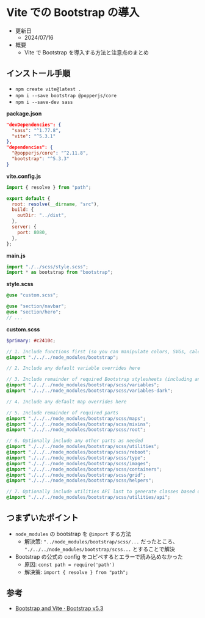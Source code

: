 # Vite での Bootstrap の導入

- 更新日
  - 2024/07/16
- 概要
  - Vite で Bootstrap を導入する方法と注意点のまとめ

## インストール手順

- `npm create vite@latest .`
- `npm i --save bootstrap @popperjs/core`
- `npm i --save-dev sass`

**package.json**

```json
"devDependencies": {
  "sass": "^1.77.8",
  "vite": "^5.3.1"
},
"dependencies": {
  "@popperjs/core": "^2.11.8",
  "bootstrap": "^5.3.3"
}
```

**vite.config.js**

```js
import { resolve } from "path";

export default {
  root: resolve(__dirname, "src"),
  build: {
    outDir: "../dist",
  },
  server: {
    port: 8080,
  },
};
```

**main.js**

```js
import "./../scss/style.scss";
import * as bootstrap from "bootstrap";
```

**style.scss**

```scss
@use "custom.scss";

@use "section/navbar";
@use "section/hero";
// ...
```

**custom.scss**

```scss
$primary: #c2410c;

// 1. Include functions first (so you can manipulate colors, SVGs, calc, etc)
@import "./../../node_modules/bootstrap";

// 2. Include any default variable overrides here

// 3. Include remainder of required Bootstrap stylesheets (including any separate color mode stylesheets)
@import "./../../node_modules/bootstrap/scss/variables";
@import "./../../node_modules/bootstrap/scss/variables-dark";

// 4. Include any default map overrides here

// 5. Include remainder of required parts
@import "./../../node_modules/bootstrap/scss/maps";
@import "./../../node_modules/bootstrap/scss/mixins";
@import "./../../node_modules/bootstrap/scss/root";

// 6. Optionally include any other parts as needed
@import "./../../node_modules/bootstrap/scss/utilities";
@import "./../../node_modules/bootstrap/scss/reboot";
@import "./../../node_modules/bootstrap/scss/type";
@import "./../../node_modules/bootstrap/scss/images";
@import "./../../node_modules/bootstrap/scss/containers";
@import "./../../node_modules/bootstrap/scss/grid";
@import "./../../node_modules/bootstrap/scss/helpers";

// 7. Optionally include utilities API last to generate classes based on the Sass map in `_utilities.scss`
@import "./../../node_modules/bootstrap/scss/utilities/api";
```

## つまずいたポイント

- `node_modules` の bootstrap を `@import` する方法
  - 解決策: `"../node_modules/bootstrap/scss/...` だったところ、` "./../../node_modules/bootstrap/scss...` とすることで解決
- Bootstrap の公式の config をコピペするとエラーで読み込めなかった
  - 原因: `const path = require('path')`
  - 解決策: `import { resolve } from "path";`

## 参考

- [Bootstrap and Vite · Bootstrap v5.3](https://getbootstrap.jp/docs/5.3/getting-started/vite/)